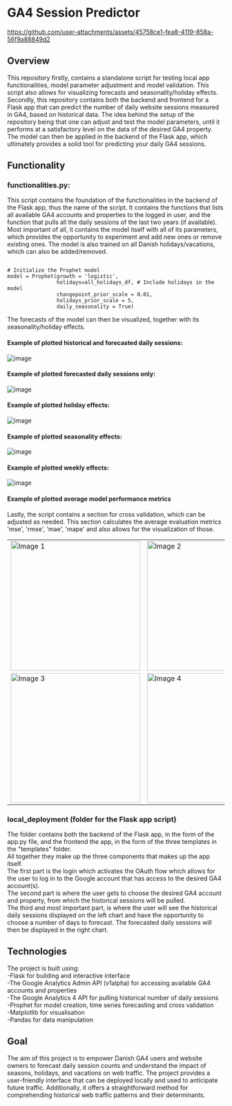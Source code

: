 # GA4 Session Predictor

https://github.com/user-attachments/assets/45758ce1-fea8-4119-858a-56f9a88849d2  

## Overview
This repository firstly, contains a standalone script for testing local app functionalities, model parameter adjustment and model validation. This script also allows for visualizing forecasts and seasonality/holiday effects. Secondly, this repository contains both the backend and frontend for a Flask app that can predict the number of daily website sessions measured in GA4, based on historical data. The idea behind the setup of the repository being that one can adjust and test the model parameters, until it performs at a satisfactory level on the data of the desired GA4 property. The model can then be applied in the backend of the Flask app, which ultimately provides a solid tool for predicting your daily GA4 sessions.

## Functionality

### functionalities.py:
This script contains the foundation of the functionalities in the backend of the Flask app, thus the name of the script. It contains the functions that lists all available GA4 accounts and properties to the logged in user, and the function that pulls all the daily sessions of the last two years (if available).   
Most important of all, it contains the model itself with all of its parameters, which provides the opportunity to experiment and add new ones or remove existing ones. The model is also trained on all Danish holidays/vacations, which can also be added/removed.   
<pre lang="no-highlight"><code>
# Initialize the Prophet model
model = Prophet(growth = 'logistic',
                holidays=all_holidays_df, # Include holidays in the model
                changepoint_prior_scale = 0.01,
                holidays_prior_scale = 5,
                daily_seasonality = True)
</code></pre>
The forecasts of the model can then be visualized, together with its seasonality/holiday effects.  

#### Example of plotted historical and forecasted daily sessions:  
![image](https://github.com/user-attachments/assets/abf4e0f1-36ed-467d-a53d-99f43468fb19)  
  
#### Example of plotted forecasted daily sessions only:  
![image](https://github.com/user-attachments/assets/add48a6c-8c2c-43df-8fd1-93102a09859d)  

#### Example of plotted holiday effects:  
![image](https://github.com/user-attachments/assets/ed46beb7-7b6b-47a0-a5b4-980969319f41)   

#### Example of plotted seasonality effects:  
![image](https://github.com/user-attachments/assets/2cdab991-350b-459a-a813-22b99c6fc987)  

#### Example of plotted weekly effects:  
![image](https://github.com/user-attachments/assets/b2cfbb44-5fc2-4ee8-8dc1-9f72f37ac089)  
  
#### Example of plotted average model performance metrics  

Lastly, the script contains a section for cross validation, which can be adjusted as needed. This section calculates the average evaluation metrics 'mse', 'rmse', 'mae', 'mape' and also allows for the visualization of those.  

<table>
  <tr>
    <td><img src="https://github.com/user-attachments/assets/7dfe419a-4da1-431f-b279-6668995156d0" alt="Image 1" width="300"/></td>
    <td><img src="https://github.com/user-attachments/assets/a54c9033-debe-4551-b763-eba667dc3137" alt="Image 2" width="300"/></td>
  </tr>
  <tr>
    <td><img src="https://github.com/user-attachments/assets/3c9a13ca-d3d9-4a20-a337-576292f7f7f3" alt="Image 3" width="300"/></td>
    <td><img src="https://github.com/user-attachments/assets/1b18bc15-051f-43c9-9a43-7906d2d412af" alt="Image 4" width="300"/></td>
  </tr>
</table>

### local_deployment (folder for the Flask app script)
The folder contains both the backend of the Flask app, in the form of the app.py file, and the frontend the app, in the form of the three templates in the "templates" folder.  
All together they make up the three components that makes up the app itself.  
The first part is the login which activates the OAuth flow which allows for the user to log in to the Google account that has access to the desired GA4 account(s).  
The second part is where the user gets to choose the desired GA4 account and property, from which the historical sessions will be pulled.  
The third and most important part, is where the user will see the historical daily sessions displayed on the left chart and have the opportunity to choose a number of days to forecast. The forecasted daily sessions will then be displayed in the right chart.

## Technologies  
The project is built using:  
-Flask for building and interactive interface  
-The Google Analytics Admin API (v1alpha) for accessing available GA4 accounts and properties  
-The Google Analytics 4 API for pulling historical number of daily sessions  
-Prophet for model creation, time series forecasting and cross validation  
-Matplotlib for visualisation  
-Pandas for data manipulation

## Goal
The aim of this project is to empower Danish GA4 users and website owners to forecast daily session counts and understand the impact of seasons, holidays, and vacations on web traffic. The project provides a user-friendly interface that can be deployed locally and used to anticipate future traffic. Additionally, it offers a straightforward method for comprehending historical web traffic patterns and their determinants.

